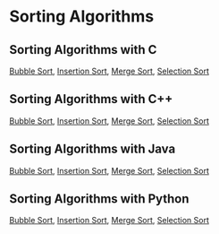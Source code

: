 # Sorting Algorithms

## Sorting Algorithms with C
[Bubble Sort](/BubbleSort/bubbleSort.c), [Insertion Sort](/InsertionSort/insertionSort.c), [Merge Sort](/MergeSort/mergeSort.c), [Selection Sort](/SelectionSort/selectionSort.c)

## Sorting Algorithms with C++
[Bubble Sort](/BubbleSort/bubbleSort.cpp), [Insertion Sort](/InsertionSort/insertionSort.cpp), [Merge Sort](/MergeSort/mergeSort.cpp), [Selection Sort](/SelectionSort/selectionSort.cpp)

## Sorting Algorithms with Java
[Bubble Sort](/BubbleSort/BubbleSort.java), [Insertion Sort](/InsertionSort/InsertionSort.java), [Merge Sort](/MergeSort/MergeSort.java), [Selection Sort](/SelectionSort/SelectionSort.java)

## Sorting Algorithms with Python
[Bubble Sort](/BubbleSort/bubble_sort.py), [Insertion Sort](/InsertionSort/insertion_sort.py), [Merge Sort](/MergeSort/merge_sort.py), [Selection Sort](/SelectionSort/selection_sort.py)
